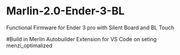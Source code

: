 # Marlin-2.0-Ender-3-BL
Functional Firmware for Ender 3 pro with Silent Board and BL Touch

#Build in Merlin Autobuilder  Extension for VS Code on seting menzi_optimalized
